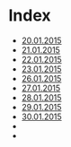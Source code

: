 # Index

* [20.01.2015](https://github.com/sagar87/MD/blob/master/200115/Labbook%2020.01.2015.md)
* [21.01.2015](https://github.com/sagar87/MD/blob/master/210115/Labbook%2021.01.2015.md)
* [22.01.2015](https://github.com/sagar87/MD/blob/master/220115/Labbook%2022.01.2015.md)
* [23.01.2015](https://github.com/sagar87/MD/blob/master/230115/230115.md)
* [26.01.2015](https://github.com/sagar87/MD/blob/master/260115/260115.md)
* [27.01.2015](https://github.com/sagar87/MD/blob/master/270115/270115.md)
* [28.01.2015](https://github.com/sagar87/MD/blob/master/280115/Labbook%2028.01.2015.md)
* [29.01.2015](https://github.com/sagar87/MD/blob/master/29012015/Labbook.md)
* [30.01.2015](https://github.com/sagar87/MD/blob/master/300115/Labbook%2030.01.2015.md)
* []()
* []()